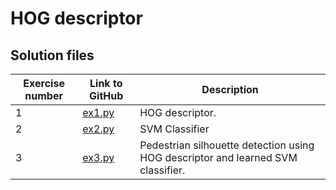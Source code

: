 # HOG descriptor

## Solution files

| Exercise number | Link to GitHub   | Description                                                                      |
|-----------------|------------------|----------------------------------------------------------------------------------|
| 1               | [ex1.py](ex1.py) | HOG descriptor.                                                                  |
| 2               | [ex2.py](ex2.py) | SVM Classifier                                                                   |
| 3               | [ex3.py](ex3.py) | Pedestrian silhouette detection using HOG descriptor and learned SVM classifier. |

